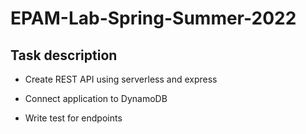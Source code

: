 # EPAM-Lab-Spring-Summer-2022

## Task​ description

- Create REST API using serverless and express

- Connect application to DynamoDB 

- Write test for endpoints 
